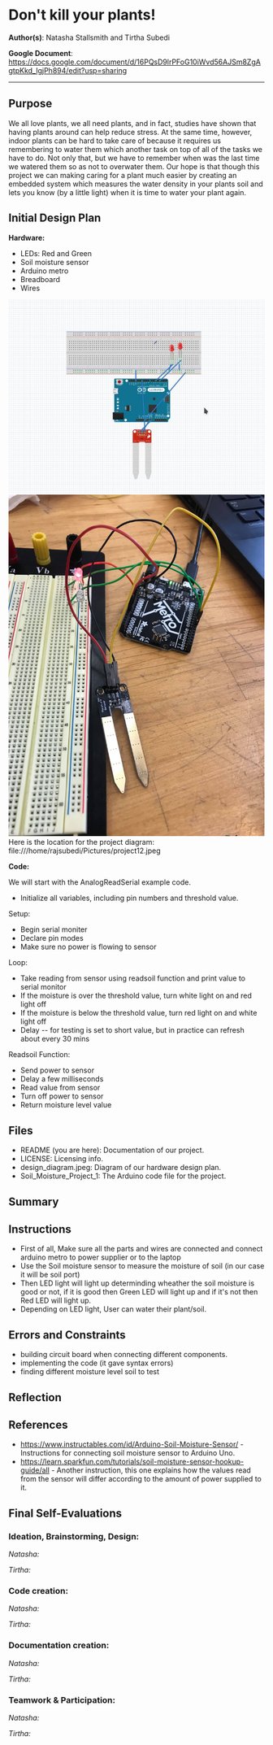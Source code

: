# Don't kill your plants!

**Author(s)**: Natasha Stallsmith and Tirtha Subedi

**Google Document**: https://docs.google.com/document/d/16PQsD9lrPFoG10iWvd56AJSm8ZgAgtpKkd_IgjPh894/edit?usp=sharing

---
## Purpose

We all love plants, we all need plants, and in fact, studies have shown that having plants around can help reduce stress. At the same time, however, indoor plants can be hard to take care of because it requires us remembering to water them which another task on top of all of the tasks we have to do. Not only that, but we have to remember when was the last time we watered them so as not to overwater them. Our hope is that though this project we can making caring for a plant much easier by creating an embedded system which measures the water density in your plants soil and lets you know (by a little light) when it is time to water your plant again.

## Initial Design Plan

**Hardware:**
- LEDs: Red and Green
- Soil moisture sensor
- Arduino metro
- Breadboard 
- Wires

![Diagram of Our Project](design_diagram.jpeg "A Diagram of Our Hardware Design Plans.")
![Diagram of Our Project](50906911_2329091100711144_2179821461793931264_n.jpg "A Diagram of Our Design")
Here is the location for the project diagram: 
 file:///home/rajsubedi/Pictures/project12.jpeg
  
**Code:**

We will start with the AnalogReadSerial example code.

- Initialize all variables, including pin numbers and threshold value.

Setup:
- Begin serial moniter
- Declare pin modes
- Make sure no power is flowing to sensor

Loop:
- Take reading from sensor using readsoil function and print value to serial monitor
- If the moisture is over the threshold value, turn white light on and red light off
- If the moisture is below the threshold value, turn red light on and white light off
- Delay -- for testing is set to short value, but in practice can refresh about every 30 mins

Readsoil Function:
- Send power to sensor
- Delay a few milliseconds
- Read value from sensor
- Turn off power to sensor
- Return moisture level value


## Files

- README (you are here): Documentation of our project.
- LICENSE: Licensing info.
- design_diagram.jpeg: Diagram of our hardware design plan.
- Soil_Moisture_Project_1: The Arduino code file for the project.

## Summary

## Instructions
   - First of all, Make sure all the parts and wires are connected and connect arduino metro to power supplier or to the laptop
   - Use the Soil moisture sensor to measure the moisture of soil (in our case it will be soil port)
   - Then LED light will light up determinding wheather the soil moisture is good or not, if it is good then Green LED will
     light up and if it's not then Red LED will light up.
   - Depending on LED light, User can water their plant/soil. 

## Errors and Constraints
   - building circuit board when connecting different components.
   - implementing the code (it gave syntax errors)
   - finding different moisture level soil to test 

## Reflection

## References

- https://www.instructables.com/id/Arduino-Soil-Moisture-Sensor/ - Instructions for connecting soil moisture sensor to Arduino Uno.
- https://learn.sparkfun.com/tutorials/soil-moisture-sensor-hookup-guide/all - Another instruction, this one explains how the values read from the sensor will differ according to the amount of power supplied to it.


## Final Self-Evaluations

### Ideation, Brainstorming, Design:

*Natasha:*

*Tirtha:*

### Code creation: 

*Natasha:*

*Tirtha:*

### Documentation creation:

*Natasha:*

*Tirtha:*

### Teamwork & Participation:

*Natasha:*

*Tirtha:*
